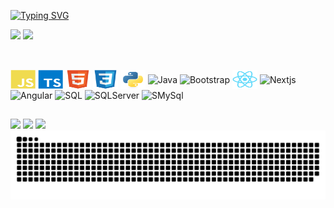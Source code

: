<a href="https://git.io/typing-svg"><img src="https://readme-typing-svg.herokuapp.com?font=Shadows+Into+Light&size=30&pause=1000&color=EB51F7&background=FF000000&random=false&width=435&lines=Oi!+me+chamo+Camilla+Alves.;Sou+Desenvolvedora+Full+Stack." alt="Typing SVG" /></a>
<div>
  <img src="https://github-readme-stats.vercel.app/api?username=Camilla-Alves&show_icons=true&theme=ambient_gradient&rank_icon=github" height="180" />
  <img src="https://github-readme-stats.vercel.app/api/top-langs/?username=Camilla-Alves&layout=compact&theme=ambient_gradient&langs_count=8" height="180" /> 
</div>

  ##
  
<div style="display: inline_block"><br>
  <img align="center" alt="Js" height="30" width="40" src="https://raw.githubusercontent.com/devicons/devicon/master/icons/javascript/javascript-plain.svg">
  <img align="center" alt="Ts" height="30" width="40" src="https://raw.githubusercontent.com/devicons/devicon/master/icons/typescript/typescript-plain.svg">
  <img align="center" alt="HTML" height="30" width="40" src="https://raw.githubusercontent.com/devicons/devicon/master/icons/html5/html5-original.svg">
  <img align="center" alt="CSS" height="30" width="40" src="https://raw.githubusercontent.com/devicons/devicon/master/icons/css3/css3-original.svg">
  <img align="center" alt="Python" height="30" width="40" src="https://raw.githubusercontent.com/devicons/devicon/master/icons/python/python-original.svg">
  <img align="center" alt="Java" height="30" width="40" src="https://cdn.jsdelivr.net/gh/devicons/devicon@latest/icons/java/java-original.svg" />
  <img align="center" alt="Bootstrap" height="30" width="40" src="https://cdn.jsdelivr.net/gh/devicons/devicon@latest/icons/bootstrap/bootstrap-original.svg" />
  <img align="center" alt="React" height="30" width="40" src="https://raw.githubusercontent.com/devicons/devicon/master/icons/react/react-original.svg">
  <img align="center" alt="Nextjs" height="30" width="40" src="https://cdn.jsdelivr.net/gh/devicons/devicon@latest/icons/nextjs/nextjs-original.svg" />
  <img align="center" alt="Angular" height="30" width="40" src="https://cdn.jsdelivr.net/gh/devicons/devicon@latest/icons/angular/angular-original.svg" />
  <img align="center" alt="SQL" height="30" width="40" src="https://cdn.jsdelivr.net/gh/devicons/devicon@latest/icons/azuresqldatabase/azuresqldatabase-original.svg" />
  <img align="center" alt="SQLServer" height="30" width="40" src="https://cdn.jsdelivr.net/gh/devicons/devicon@latest/icons/microsoftsqlserver/microsoftsqlserver-original.svg" />
  <img align="center" alt="SMySql" height="30" width="40" src="https://cdn.jsdelivr.net/gh/devicons/devicon@latest/icons/mysql/mysql-original.svg" />
                                    
</div>

  ##
 
<div> 
  <a href="https://instagram.com/camzzz_alvesss" target="_blank"><img src="https://img.shields.io/badge/-Instagram-%23E4405F?style=for-the-badge&logo=instagram&logoColor=white" target="_blank"></a>
  <a href = "mailto:alvescamillagomes@gmail.com"><img src="https://img.shields.io/badge/Gmail-D14836?style=for-the-badge&logo=gmail&logoColor=white"></a>
  <a href="https://www.linkedin.com/in/camilla-gomes-15a257268/" target="_blank"><img src="https://img.shields.io/badge/-LinkedIn-%230077B5?style=for-the-badge&logo=linkedin&logoColor=white" target="_blank"></a>   
</div>

 
<picture>
  <source media="(prefers-color-scheme: dark)" srcset="https://raw.githubusercontent.com/Camilla-Alves/Camilla-Alves/output/github-contribution-grid-snake-dark.svg">
  <source media="(prefers-color-scheme: light)" srcset="https://raw.githubusercontent.com/Camilla-Alves/Camila-Alves/output/github-contribution-grid-snake.svg">
  <img alt="github contribution grid snake animation" src="https://raw.githubusercontent.com/Camilla-Alves/Camilla-Alves/output/github-contribution-grid-snake.svg">
</picture>
